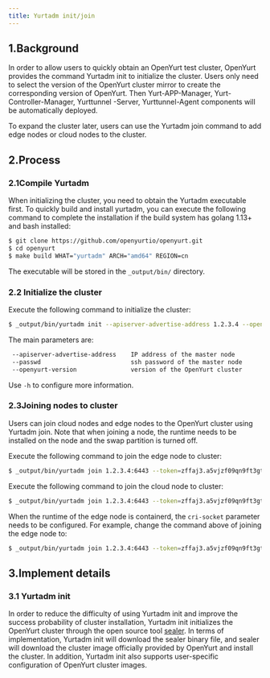 ```yaml
---
title: Yurtadm init/join
---
```


## 1.Background

In order to allow users to quickly obtain an OpenYurt test cluster, OpenYurt provides the command Yurtadm init to initialize the cluster. Users only need to select the version of the OpenYurt cluster mirror to create the corresponding version of OpenYurt. Then Yurt-APP-Manager, Yurt-Controller-Manager, Yurttunnel -Server, Yurttunnel-Agent components will be automatically deployed.

To expand the cluster later, users can use the Yurtadm join command to add edge nodes or cloud nodes to the cluster.



## 2.Process

### 2.1Compile Yurtadm
When initializing the cluster, you need to obtain the Yurtadm executable first. To quickly build and install yurtadm, you can execute the following command to complete the installation if the build system has golang 1.13+ and bash installed:

```sh
$ git clone https://github.com/openyurtio/openyurt.git
$ cd openyurt
$ make build WHAT="yurtadm" ARCH="amd64" REGION=cn
```

The executable will be stored in the `_output/bin/` directory.

### 2.2 Initialize the cluster

Execute the following command to initialize the cluster:

```sh
$ _output/bin/yurtadm init --apiserver-advertise-address 1.2.3.4 --openyurt-version latest --passwd 1234
```

The main parameters are:

```sh
 --apiserver-advertise-address    IP address of the master node
 --passwd                         ssh password of the master node
 --openyurt-version               version of the OpenYurt cluster
```

Use `-h`  to configure more information.

### 2.3Joining nodes to cluster

Users can join cloud nodes and edge nodes to the OpenYurt cluster using Yurtadm join. Note that when joining a node, the runtime needs to be installed on the node and the swap partition is turned off.

Execute the following command to join the edge node to cluster:

```sh
$ _output/bin/yurtadm join 1.2.3.4:6443 --token=zffaj3.a5vjzf09qn9ft3gt --node-type=edge --discovery-token-unsafe-skip-ca-verification --v=5
```

Execute the following command to join the cloud node to cluster:

```sh
$ _output/bin/yurtadm join 1.2.3.4:6443 --token=zffaj3.a5vjzf09qn9ft3gt --node-type=cloud --discovery-token-unsafe-skip-ca-verification --v=5
```

When the runtime of the edge node is containerd, the `cri-socket` parameter needs to be configured. For example, change the command above of joining the edge node to:
```sh
$ _output/bin/yurtadm join 1.2.3.4:6443 --token=zffaj3.a5vjzf09qn9ft3gt --node-type=edge --discovery-token-unsafe-skip-ca-verification --cri-socket=/run/containerd/containerd.sock --v=5
```


## 3.Implement details
### 3.1 Yurtadm init
In order to reduce the difficulty of using Yurtadm init and improve the success probability of cluster installation, Yurtadm init initializes the OpenYurt cluster through the open source tool [sealer](https://github.com/alibaba/sealer). In terms of implementation, Yurtadm init will download the sealer binary file, and sealer will download the cluster image officially provided by OpenYurt and install the cluster. In addition, Yurtadm init also supports user-specific configuration of OpenYurt cluster images.
